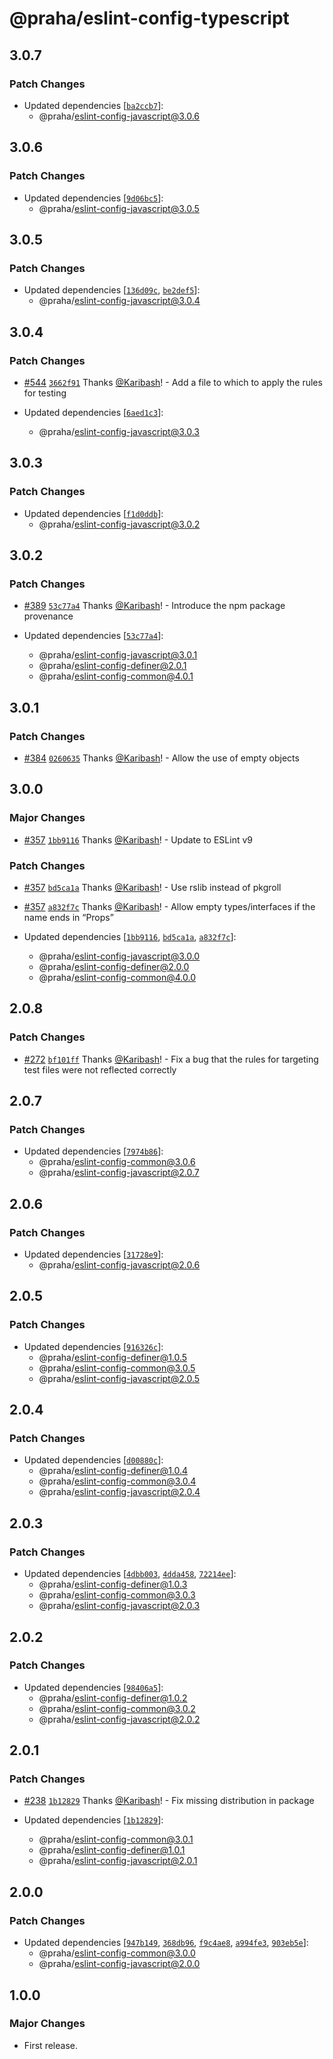 # @praha/eslint-config-typescript

## 3.0.7

### Patch Changes

- Updated dependencies [[`ba2ccb7`](https://github.com/praha-inc/eslint-config/commit/ba2ccb792ac8bddb3ae3587ab3f591ecf93e9a19)]:
  - @praha/eslint-config-javascript@3.0.6

## 3.0.6

### Patch Changes

- Updated dependencies [[`9d06bc5`](https://github.com/praha-inc/eslint-config/commit/9d06bc5c455a3e1a41585937e07850622cb47b7a)]:
  - @praha/eslint-config-javascript@3.0.5

## 3.0.5

### Patch Changes

- Updated dependencies [[`136d09c`](https://github.com/praha-inc/eslint-config/commit/136d09c7626c122d4be58cd6065975da1f1555b7), [`be2def5`](https://github.com/praha-inc/eslint-config/commit/be2def576471452d708f0bf1cd246e3d95365e6d)]:
  - @praha/eslint-config-javascript@3.0.4

## 3.0.4

### Patch Changes

- [#544](https://github.com/praha-inc/eslint-config/pull/544) [`3662f91`](https://github.com/praha-inc/eslint-config/commit/3662f91a8c84cd377b696cdeb3a2e4d7434eab94) Thanks [@Karibash](https://github.com/Karibash)! - Add a file to which to apply the rules for testing

- Updated dependencies [[`6aed1c3`](https://github.com/praha-inc/eslint-config/commit/6aed1c3b7eab3176b075646ffcd2b36eb8675eff)]:
  - @praha/eslint-config-javascript@3.0.3

## 3.0.3

### Patch Changes

- Updated dependencies [[`f1d0ddb`](https://github.com/praha-inc/eslint-config/commit/f1d0ddb0ddd5870262e60b71d76fb252569245f2)]:
  - @praha/eslint-config-javascript@3.0.2

## 3.0.2

### Patch Changes

- [#389](https://github.com/praha-inc/eslint-config/pull/389) [`53c77a4`](https://github.com/praha-inc/eslint-config/commit/53c77a4e696470f757b1eff78d028f5e4ed25c4d) Thanks [@Karibash](https://github.com/Karibash)! - Introduce the npm package provenance

- Updated dependencies [[`53c77a4`](https://github.com/praha-inc/eslint-config/commit/53c77a4e696470f757b1eff78d028f5e4ed25c4d)]:
  - @praha/eslint-config-javascript@3.0.1
  - @praha/eslint-config-definer@2.0.1
  - @praha/eslint-config-common@4.0.1

## 3.0.1

### Patch Changes

- [#384](https://github.com/praha-inc/eslint-config/pull/384) [`0260635`](https://github.com/praha-inc/eslint-config/commit/0260635c7b253ffa4dbc1e8e52b48aa22dc31dcb) Thanks [@Karibash](https://github.com/Karibash)! - Allow the use of empty objects

## 3.0.0

### Major Changes

- [#357](https://github.com/praha-inc/eslint-config/pull/357) [`1bb9116`](https://github.com/praha-inc/eslint-config/commit/1bb911687802aeac91e44c2a7dd437f0c1f21cd8) Thanks [@Karibash](https://github.com/Karibash)! - Update to ESLint v9

### Patch Changes

- [#357](https://github.com/praha-inc/eslint-config/pull/357) [`bd5ca1a`](https://github.com/praha-inc/eslint-config/commit/bd5ca1a2ae66e2703f108af40a1985d16bf3e253) Thanks [@Karibash](https://github.com/Karibash)! - Use rslib instead of pkgroll

- [#357](https://github.com/praha-inc/eslint-config/pull/357) [`a832f7c`](https://github.com/praha-inc/eslint-config/commit/a832f7c183118d18b5b4b480708b1cd4c33b25a0) Thanks [@Karibash](https://github.com/Karibash)! - Allow empty types/interfaces if the name ends in “Props”

- Updated dependencies [[`1bb9116`](https://github.com/praha-inc/eslint-config/commit/1bb911687802aeac91e44c2a7dd437f0c1f21cd8), [`bd5ca1a`](https://github.com/praha-inc/eslint-config/commit/bd5ca1a2ae66e2703f108af40a1985d16bf3e253), [`a832f7c`](https://github.com/praha-inc/eslint-config/commit/a832f7c183118d18b5b4b480708b1cd4c33b25a0)]:
  - @praha/eslint-config-javascript@3.0.0
  - @praha/eslint-config-definer@2.0.0
  - @praha/eslint-config-common@4.0.0

## 2.0.8

### Patch Changes

- [#272](https://github.com/praha-inc/eslint-config/pull/272) [`bf101ff`](https://github.com/praha-inc/eslint-config/commit/bf101ff380a17b1a432e9e8641f64ffba2ebc4fe) Thanks [@Karibash](https://github.com/Karibash)! - Fix a bug that the rules for targeting test files were not reflected correctly

## 2.0.7

### Patch Changes

- Updated dependencies [[`7974b86`](https://github.com/praha-inc/eslint-config/commit/7974b868e65a2836de551f2537ea4ddda2ca9f51)]:
  - @praha/eslint-config-common@3.0.6
  - @praha/eslint-config-javascript@2.0.7

## 2.0.6

### Patch Changes

- Updated dependencies [[`31728e9`](https://github.com/praha-inc/eslint-config/commit/31728e91038b9dc3e6327b27485552c8beaaf0c8)]:
  - @praha/eslint-config-javascript@2.0.6

## 2.0.5

### Patch Changes

- Updated dependencies [[`916326c`](https://github.com/praha-inc/eslint-config/commit/916326c6fb6a08df327380e9e246a100e673ce2b)]:
  - @praha/eslint-config-definer@1.0.5
  - @praha/eslint-config-common@3.0.5
  - @praha/eslint-config-javascript@2.0.5

## 2.0.4

### Patch Changes

- Updated dependencies [[`d00880c`](https://github.com/praha-inc/eslint-config/commit/d00880c8d31cadeb0f0cb226d3b51c7cae6ceabe)]:
  - @praha/eslint-config-definer@1.0.4
  - @praha/eslint-config-common@3.0.4
  - @praha/eslint-config-javascript@2.0.4

## 2.0.3

### Patch Changes

- Updated dependencies [[`4dbb003`](https://github.com/praha-inc/eslint-config/commit/4dbb0036c681fcc04148e472f766066749057777), [`4dda458`](https://github.com/praha-inc/eslint-config/commit/4dda458c10298d2422b6e1cade36b00967360783), [`72214ee`](https://github.com/praha-inc/eslint-config/commit/72214eeb41a7c0c8a1c6448c9f5467af6a6d0aab)]:
  - @praha/eslint-config-definer@1.0.3
  - @praha/eslint-config-common@3.0.3
  - @praha/eslint-config-javascript@2.0.3

## 2.0.2

### Patch Changes

- Updated dependencies [[`98406a5`](https://github.com/praha-inc/eslint-config/commit/98406a55519afabe55e0a2f2fc5a52c771bd3f4f)]:
  - @praha/eslint-config-definer@1.0.2
  - @praha/eslint-config-common@3.0.2
  - @praha/eslint-config-javascript@2.0.2

## 2.0.1

### Patch Changes

- [#238](https://github.com/praha-inc/eslint-config/pull/238) [`1b12829`](https://github.com/praha-inc/eslint-config/commit/1b128293ead4aa6dc0d08d7462cf3350590fa5b9) Thanks [@Karibash](https://github.com/Karibash)! - Fix missing distribution in package

- Updated dependencies [[`1b12829`](https://github.com/praha-inc/eslint-config/commit/1b128293ead4aa6dc0d08d7462cf3350590fa5b9)]:
  - @praha/eslint-config-common@3.0.1
  - @praha/eslint-config-definer@1.0.1
  - @praha/eslint-config-javascript@2.0.1

## 2.0.0

### Patch Changes

- Updated dependencies [[`947b149`](https://github.com/praha-inc/eslint-config/commit/947b14982278c323152ed3599c8ca78d753e7774), [`368db96`](https://github.com/praha-inc/eslint-config/commit/368db9656f4c992735e9c33195ecca022a7bbea7), [`f9c4ae8`](https://github.com/praha-inc/eslint-config/commit/f9c4ae816b80f56e6e2d12aee5cd4ce56f26ab19), [`a994fe3`](https://github.com/praha-inc/eslint-config/commit/a994fe3c7ff41e4a5ec78a596dec9847a464302c), [`903eb5e`](https://github.com/praha-inc/eslint-config/commit/903eb5e67baa4492450f751d20d3aa048109be35)]:
  - @praha/eslint-config-common@3.0.0
  - @praha/eslint-config-javascript@2.0.0

## 1.0.0

### Major Changes

- First release.
